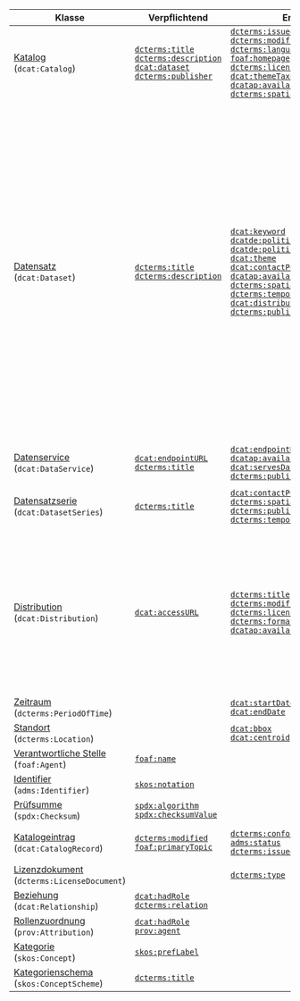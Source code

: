 | Klasse | Verpflichtend | Empfohlen | Optional |
| ------ | ------------- | --------- | -------- |
| [Katalog](#klasse-katalog)<br>(`dcat:Catalog`) |[`dcterms:title`](#katalog-titel)<br>[`dcterms:description`](#katalog-beschreibung)<br>[`dcat:dataset`](#katalog-datensatz)<br>[`dcterms:publisher`](#katalog-herausgeber)<br> | [`dcterms:issued`](#katalog-veroffentlichungsdatum)<br>[`dcterms:modified`](#katalog-aktualisierungsdatum)<br>[`dcterms:language`](#katalog-sprache)<br>[`foaf:homepage`](#katalog-homepage)<br>[`dcterms:license`](#katalog-lizenz)<br>[`dcat:themeTaxonomy`](#katalog-kategorienschema)<br>[`dcatap:availability`](#katalog-verfugbarkeit)<br>[`dcterms:spatial`](#katalog-raumliche-abdeckung)<br> | [`dcterms:rights`](#katalog-rechte)<br>[`dcat:catalog`](#katalog-katalog)<br>[`dcat:service`](#katalog-datenservice)<br>[`dcterms:hasPart`](#katalog-hat-teilkatalog)<br>[`dcterms:isPartOf`](#katalog-ist-teilkatalog)<br>[`dcat:record`](#katalog-katalogeintrag)<br>[`dcterms:creator`](#katalog-autor)<br> |
| [Datensatz](#klasse-datensatz)<br>(`dcat:Dataset`) |[`dcterms:title`](#datensatz-titel)<br>[`dcterms:description`](#datensatz-beschreibung)<br> | [`dcat:keyword`](#datensatz-schlagwort)<br>[`dcatde:politicalGeocodingLevelURI`](#datensatz-ebene-geopolitischen-abdeckung)<br>[`dcatde:politicalGeocodingURI`](#datensatz-geopolitischen-abdeckung)<br>[`dcat:theme`](#datensatz-kategorie)<br>[`dcat:contactPoint`](#datensatz-kontakt)<br>[`dcatap:availability`](#datensatz-verfugbarkeit)<br>[`dcterms:spatial`](#datensatz-raumliche-abdeckung)<br>[`dcterms:temporal`](#datensatz-zeitliche-abdeckung)<br>[`dcat:distribution`](#datensatz-distribution)<br>[`dcterms:publisher`](#datensatz-herausgeber)<br> | [`dcatde:contributorID`](#datensatz-datenbereitsteller-id)<br>[`dcatde:geocodingDescription`](#datensatz-beschreibung-abdeckung)<br>[`dcterms:identifier`](#datensatz-id)<br>[`adms:identifier`](#datensatz-andere-id)<br>[`dcterms:issued`](#datensatz-veroffentlichungsdatum)<br>[`dcterms:modified`](#datensatz-aktualisierungsdatum)<br>[`dcat:version`](#datensatz-versionsbezeichnung)<br>[`owl:versionInfo`](#datensatz-versionsbezeichnung-deprecated)<br>[`adms:versionNotes`](#datensatz-versionserlauterung)<br>[`dcatap:applicableLegislation`](#datensatz-rechtsgrundlage)<br>[`dcatde:legalBasis`](#datensatz-rechtsgrundlage-zugangseroffnung)<br>[`dcterms:relation`](#datensatz-verwandte-ressource)<br>[`dcat:landingPage`](#datensatz-ursprungliche-webseite)<br>[`foaf:page`](#datensatz-dokumentation)<br>[`dcterms:language`](#datensatz-sprache)<br>[`dcterms:conformsTo`](#datensatz-konform-zu-standard)<br>[`dcterms:accessRights`](#datensatz-grad-zuganglichkeit)<br>[`dcterms:provenance`](#datensatz-provenienz)<br>[`dcterms:accrualPeriodicity`](#datensatz-aktualisierungsfrequenz)<br>[`dcatde:qualityProcessURI`](#datensatz-qualitatssicherungsprozess)<br>[`dcterms:type`](#datensatz-typ)<br>[`prov:wasGeneratedBy`](#datensatz-wurde-erzeugt-von)<br>[`dcat:spatialResolutionInMeters`](#datensatz-raumliche-auflosung-in-meter)<br>[`dcat:temporalResolution`](#datensatz-zeitliche-auflosung)<br>[`prov:qualifiedAttribution`](#datensatz-rollenzuordnung)<br>[`dcat:qualifiedRelation`](#datensatz-qualifizierte-beziehung)<br>[`dcterms:isReferencedBy`](#datensatz-wird-referenziert)<br>[`dcterms:references`](#datensatz-referenziert)<br>[`dcterms:source`](#datensatz-quelle)<br>[`dcat:hasVersion`](#datensatz-weitere-version)<br>[`dcterms:hasVersion`](#datensatz-weitere-version-deprecated)<br>[`dcterms:isVersionOf`](#datensatz-ist-version)<br>[`adms:sample`](#datensatz-beispieldistribution)<br>[`dcterms:creator`](#datensatz-autor)<br>[`dcterms:contributor`](#datensatz-bearbeiter)<br>[`dcatde:originator`](#datensatz-urheber)<br>[`dcatde:maintainer`](#datensatz-verwalter)<br>[`dcat:inSeries`](#datensatz-in-serie)<br> |
| [Datenservice](#klasse-datenservice)<br>(`dcat:DataService`) |[`dcat:endpointURL`](#datenservice-url-endpunkt)<br>[`dcterms:title`](#datenservice-titel)<br> | [`dcat:endpointDescription`](#datenservice-beschreibung-endpunkt)<br>[`dcatap:availability`](#datenservice-verfugbarkeit)<br>[`dcat:servesDataset`](#datenservice-liefert-datensatz-aus)<br>[`dcterms:publisher`](#datenservice-herausgeber)<br> | [`dcterms:description`](#datenservice-beschreibung)<br>[`dcterms:license`](#datenservice-lizenz)<br>[`dcterms:accessRights`](#datenservice-grad-zuganglichkeit)<br>[`dcterms:format`](#datenservice-format)<br> |
| [Datensatzserie](#klasse-datensatzserie)<br>(`dcat:DatasetSeries`) |[`dcterms:title`](#datensatzserie-titel)<br> | [`dcat:contactPoint`](#datensatzserie-kontakt)<br>[`dcterms:spatial`](#datensatzserie-raumliche-abdeckung)<br>[`dcterms:publisher`](#datensatzserie-herausgeber)<br>[`dcterms:temporal`](#datensatzserie-zeitliche-abdeckung)<br> | [`dcterms:description`](#datensatzserie-beschreibung)<br>[`dcatap:applicableLegislation`](#datensatzserie-rechtsgrundlage)<br>[`dcterms:accrualPeriodicity`](#datensatzserie-aktualisierungsfrequenz)<br>[`dcterms:issued`](#datensatzserie-veroffentlichungsdatum)<br>[`dcterms:modified`](#datensatzserie-aktualisierungsdatum)<br> |
| [Distribution](#klasse-distribution)<br>(`dcat:Distribution`) |[`dcat:accessURL`](#distribution-zugangs-url)<br> | [`dcterms:title`](#distribution-titel)<br>[`dcterms:modified`](#distribution-aktualisierungsdatum)<br>[`dcterms:license`](#distribution-lizenz)<br>[`dcterms:format`](#distribution-format)<br>[`dcatap:availability`](#distribution-verfugbarkeit)<br> | [`dcatde:licenseAttributionByText`](#distribution-namensnennungstext-by-clauses)<br>[`dcterms:description`](#distribution-beschreibung)<br>[`dcat:byteSize`](#distribution-grosse-in-bytes)<br>[`dcterms:issued`](#distribution-veroffentlichungsdatum)<br>[`dcat:downloadURL`](#distribution-download-url)<br>[`dcterms:language`](#distribution-sprache)<br>[`foaf:page`](#distribution-dokumentation)<br>[`dcterms:rights`](#distribution-rechte)<br>[`dcterms:conformsTo`](#distribution-konform-zu-standard)<br>[`dcat:mediaType`](#distribution-medientyp)<br>[`dcat:compressFormat`](#distribution-kompressionsformat)<br>[`dcat:packageFormat`](#distribution-paketformat)<br>[`odrl:hasPolicy`](#distribution-regelwerk)<br>[`adms:status`](#distribution-status)<br>[`dcat:spatialResolutionInMeters`](#distribution-raumliche-auflosung-in-meter)<br>[`dcat:temporalResolution`](#distribution-zeitliche-auflosung)<br>[`dcat:accessService`](#distribution-ausliefernder-datenservice)<br>[`spdx:checksum`](#distribution-prufsumme)<br> |
| [Zeitraum](#klasse-zeitraum)<br>(`dcterms:PeriodOfTime`) | | [`dcat:startDate`](#zeitraum-startzeitpunkt)<br>[`dcat:endDate`](#zeitraum-endzeitpunkt)<br> | [`time:hasBeginning`](#zeitraum-anfang)<br>[`time:hasEnd`](#zeitraum-ende)<br> |
| [Standort](#klasse-standort)<br>(`dcterms:Location`) | | [`dcat:bbox`](#standort-bounding-box)<br>[`dcat:centroid`](#standort-geografischer-mittelpunkt)<br> | [`locn:geometry`](#standort-geometrie)<br> |
| [Verantwortliche Stelle](#klasse-verantwortliche-stelle)<br>(`foaf:Agent`) |[`foaf:name`](#verantwortliche-stelle-name)<br> |  | [`dcterms:type`](#verantwortliche-stelle-typ)<br> |
| [Identifier](#klasse-identifier)<br>(`adms:Identifier`) |[`skos:notation`](#identifier-notation)<br> |  |  |
| [Prüfsumme](#klasse-prufsumme)<br>(`spdx:Checksum`) |[`spdx:algorithm`](#prufsumme-algorithmus)<br>[`spdx:checksumValue`](#prufsumme-prufsummenwert)<br> |  |  |
| [Katalogeintrag](#klasse-katalogeintrag)<br>(`dcat:CatalogRecord`) |[`dcterms:modified`](#katalogeintrag-aktualisierungsdatum)<br>[`foaf:primaryTopic`](#katalogeintrag-katalogeintrag)<br> | [`dcterms:conformsTo`](#katalogeintrag-konform-zu)<br>[`adms:status`](#katalogeintrag-anderungstyp)<br>[`dcterms:issued`](#katalogeintrag-veroffentlichungsdatum)<br> | [`dcterms:title`](#katalogeintrag-titel)<br>[`dcterms:description`](#katalogeintrag-beschreibung)<br>[`dcterms:language`](#katalogeintrag-sprache)<br>[`dcterms:source`](#katalogeintrag-original-metadaten-der-ressource)<br> |
| [Lizenzdokument](#klasse-lizenzdokument)<br>(`dcterms:LicenseDocument`) | | [`dcterms:type`](#lizenzdokument-lizenztyp)<br> |  |
| [Beziehung](#klasse-beziehung)<br>(`dcat:Relationship`) |[`dcat:hadRole`](#beziehung-rolle)<br>[`dcterms:relation`](#beziehung-beziehung)<br> |  |  |
| [Rollenzuordnung](#klasse-rollenzuordnung)<br>(`prov:Attribution`) |[`dcat:hadRole`](#rollenzuordnung-rolle)<br>[`prov:agent`](#rollenzuordnung-agent)<br> |  |  |
| [Kategorie](#klasse-kategorie)<br>(`skos:Concept`) |[`skos:prefLabel`](#kategorie-bezeichnung)<br> |  |  |
| [Kategorienschema](#klasse-kategorienschema)<br>(`skos:ConceptScheme`) |[`dcterms:title`](#kategorienschema-bezeichnung)<br> |  |  |
